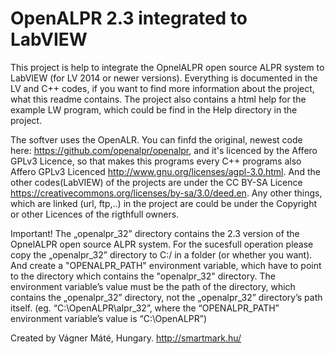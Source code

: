 # OpenALPR 2.3 integrated to LabVIEW
This project is help to integrate the OpnelALPR open source ALPR system to LabVIEW (for LV 2014 or newer versions).
Everything is documented in the LV and C++ codes, if you want to find more information about the project, what this readme contains. The project also contains a html help for the example LW program, which could be find in the Help directory in the project.

The softver uses the OpenALR. You can finfd the original, newest code here: https://github.com/openalpr/openalpr, and it's licenced by  the Affero GPLv3 Licence, so that makes this programs every C++ programs also Affero GPLv3 Licenced http://www.gnu.org/licenses/agpl-3.0.html. And the other codes(LabVIEW) of the projects are under the CC BY-SA Licence https://creativecommons.org/licenses/by-sa/3.0/deed.en. Any other things, which are linked  (url, ftp,..) in the project are could be under the Copyright or other Licences of the rigthfull owners.

Important!
The „openalpr_32” directory contains the 2.3 version of the OpnelALPR open source ALPR system.
For the sucesfull operation please copy the „openalpr_32” directory to C:/ in a folder (or whether you want). And create a "OPENALPR_PATH" environment variable, which have to point to the directory which contains the "openalpr_32" directory. The environment variable’s value must be the path of the directory, which contains the „openalpr_32” directory, not the „openalpr_32” directory’s path itself. (eg. “C:\OpenALPR\alpr_32”, where the “OPENALPR_PATH” environment variable’s value is “C:\OpenALPR”)

Created by Vágner Máté, Hungary. http://smartmark.hu/
